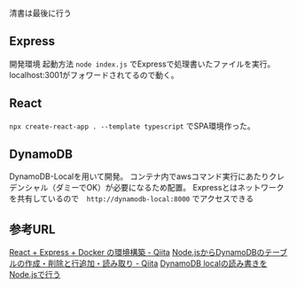 清書は最後に行う



## Express

開発環境
起動方法
`node index.js` でExpressで処理書いたファイルを実行。localhost:3001がフォワードされてるので動く。

## React
`npx create-react-app . --template typescript` でSPA環境作った。

## DynamoDB
DynamoDB-Localを用いて開発。
コンテナ内でawsコマンド実行にあたりクレデンシャル（ダミーでOK）が必要になるため配置。
Expressとはネットワークを共有しているので　`http://dynamodb-local:8000` でアクセスできる

## 参考URL
[React + Express + Docker の環境構築 - Qiita](https://qiita.com/ykdoi/items/488f73c4eb22dd0a066b)
[Node.jsからDynamoDBのテーブルの作成・削除と行追加・読み取り - Qiita](https://qiita.com/kter/items/0cfaf377792ed544ca5d)
[DynamoDB localの読み書きをNode.jsで行う](https://zenn.dev/satokazur222/articles/1b355b5979566a)
